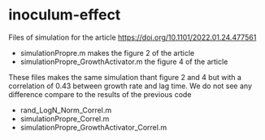 # inoculum-effect
Files of simulation for the article https://doi.org/10.1101/2022.01.24.477561 
- simulationPropre.m makes the figure 2 of the article
- simulationPropre_GrowthActivator.m the figure 4 of the article

These files makes the same simulation thant figure 2 and 4 but with a correlation of 0.43 between growth rate and lag time. 
We do not see any difference compare to the results of the previous code
- rand_LogN_Norm_Correl.m
- simulationPropre_Correl.m
- simulationPropre_GrowthActivator_Correl.m
